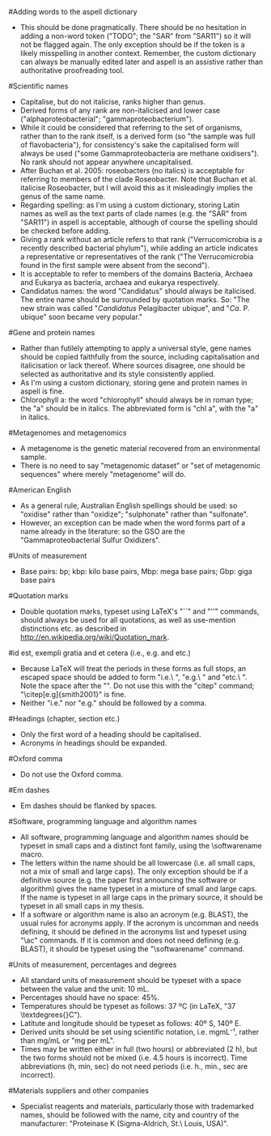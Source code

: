 #Adding words to the aspell dictionary
- This should be done pragmatically. There should be no hesitation in adding a non-word token ("TODO"; the "SAR" from "SAR11") so it will not be flagged again. The only exception should be if the token is a likely misspelling in another context. Remember, the custom dictionary can always be manually edited later and aspell is an assistive rather than authoritative proofreading tool.

#Scientific names
- Capitalise, but do not italicise, ranks higher than genus.
- Derived forms of any rank are non-italicised and lower case ("alphaproteobacterial"; "gammaproteobacterium").
- While it could be considered that referring to the set of organisms, rather than to the rank itself, is a derived form (so "the sample was full of flavobacteria"), for consistency's sake the capitalised form will always be used ("some Gammaproteobacteria are methane oxidisers"). No rank should not appear anywhere uncapitalised.
- After Buchan et al. 2005: roseobacters (no italics) is acceptable for referring to members of the clade Roseobacter. Note that Buchan et al. italicise Roseobacter, but I will avoid this as it misleadingly implies the genus of the same name.
- Regarding spelling: as I'm using a custom dictionary, storing Latin names as well as the text parts of clade names (e.g. the "SAR" from "SAR11") in aspell is acceptable, although of course the spelling should be checked before adding.
- Giving a rank without an article refers to that rank ("Verrucomicrobia is a recently described bacterial phylum"), while adding an article indicates a representative or representatives of the rank ("The Verrucomicrobia found in the first sample were absent from the second").
- It is acceptable to refer to members of the domains Bacteria, Archaea and Eukarya as bacteria, archaea and eukarya respectively.
- Candidatus names: the word "Candidatus" should always be italicised. The entire name should be surrounded by quotation marks. So: "The new strain was called "*Candidatus* Pelagibacter ubique", and "*Ca*. P. ubique" soon became very popular."

#Gene and protein names
- Rather than futilely attempting to apply a universal style, gene names should be copied faithfully from the source, including capitalisation and italicisation or lack thereof. Where sources disagree, one should be selected as authoritative and its style consistently applied. 
- As I'm using a custom dictionary, storing gene and protein names in aspell is fine.
- Chlorophyll a: the word "chlorophyll" should always be in roman type; the "a" should be in italics. The abbreviated form is "chl a", with the "a" in italics.

#Metagenomes and metagenomics
- A metagenome is the genetic material recovered from an environmental sample.
- There is no need to say "metagenomic dataset" or "set of metagenomic sequences" where merely "metagenome" will do.

#American English
- As a general rule, Australian English spellings should be used: so "oxidise" rather than "oxidize"; "sulphonate" rather than "sulfonate".
- However, an exception can be made when the word forms part of a name already in the literature: so the GSO are the "Gammaproteobacterial Sulfur Oxidizers".

#Units of measurement
- Base pairs: bp; kbp: kilo base pairs, Mbp: mega base pairs; Gbp: giga base pairs

#Quotation marks
- Double quotation marks, typeset using LaTeX's "``" and "''" commands, should always be used for all quotations, as well as use-mention distinctions etc. as described in http://en.wikipedia.org/wiki/Quotation_mark.

#id est, exempli gratia and et cetera (i.e., e.g. and etc.)
- Because LaTeX will treat the periods in these forms as full stops, an escaped space should be added to form "i.e.\ ", "e.g.\ " and "etc.\ ". Note the space after the "\". Do not use this with the "citep" command; "\citep[e.g]{smith2001}" is fine.
- Neither "i.e." nor "e.g." should be followed by a comma.

#Headings (chapter, section etc.)
- Only the first word of a heading should be capitalised.
- Acronyms in headings should be expanded.

#Oxford comma
- Do not use the Oxford comma.

#Em dashes
- Em dashes should be flanked by spaces.

#Software, programming language and algorithm names
- All software, programming language and algorithm names should be typeset in small caps and a distinct font family, using the \softwarename macro.
- The letters within the name should be all lowercase (i.e. all small caps, not a mix of small and large caps). The only exception should be if a definitive source (e.g. the paper first announcing the software or algorithm) gives the name typeset in a mixture of small and large caps. If the name is typeset in all large caps in the primary source, it should be typeset in all small caps in my thesis.
- If a software or algorithm name is also an acronym (e.g. BLAST), the usual rules for acronyms apply. If the acronym is uncomman and needs defining, it should be defined in the acronyms list and typeset using "\ac" commands. If it is common and does not need defining (e.g. BLAST), it should be typeset using the "\softwarename" command.

#Units of measurement, percentages and degrees
- All standard units of measurement should be typeset with a space between the value and the unit: 10 mL.
- Percentages should have no space: 45%.
- Temperatures should be typeset as follows: 37 ºC (in LaTeX, "37 \textdegrees{}C").
- Latitute and longitude should be typeset as follows: 40º S, 140º E.
- Derived units should be set using scientific notation, i.e. mgmL⁻¹, rather than mg/mL or "mg per mL".
- Times may be written either in full (two hours) or abbreviated (2 h), but the two forms should not be mixed (i.e. 4.5 hours is incorrect). Time abbreviations (h, min, sec) do not need periods (i.e. h., min., sec are incorrect).

#Materials suppliers and other companies
- Specialist reagents and materials, particularly those with trademarked names, should be followed with the name, city and country of the manufacturer: "Proteinase K (Sigma-Aldrich, St.\ Louis, USA)".
